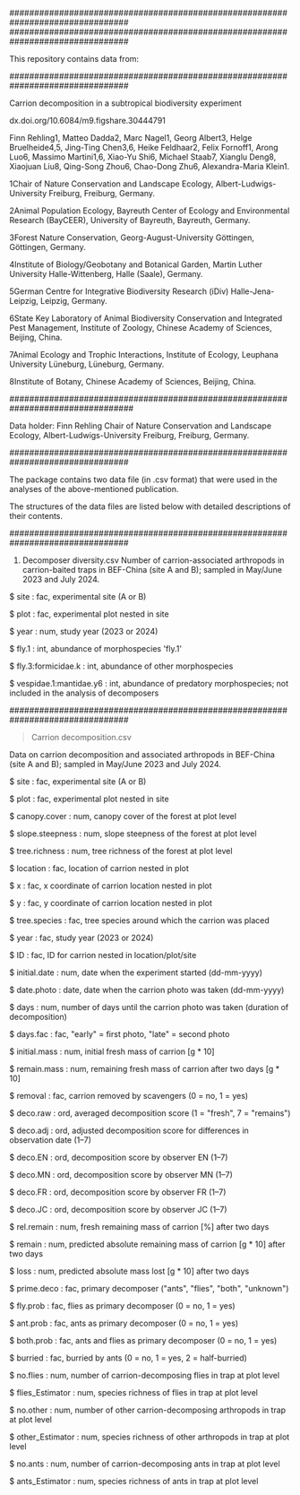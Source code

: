 ################################################################################
################################################################################

This repository contains data from:

################################################################################

Carrion decomposition in a subtropical biodiversity experiment

dx.doi.org/10.6084/m9.figshare.30444791

Finn Rehling1, Matteo Dadda2, Marc Nagel1, Georg Albert3, Helge Bruelheide4,5, Jing-Ting Chen3,6, Heike Feldhaar2, Felix Fornoff1, Arong Luo6, 
Massimo Martini1,6, Xiao-Yu Shi6, Michael Staab7, Xianglu Deng8, Xiaojuan Liu8, Qing-Song Zhou6, Chao-Dong Zhu6, Alexandra-Maria Klein1.

1Chair of Nature Conservation and Landscape Ecology, Albert-Ludwigs-University Freiburg, Freiburg, Germany.

2Animal Population Ecology, Bayreuth Center of Ecology and Environmental Research (BayCEER), University of Bayreuth, Bayreuth, Germany.

3Forest Nature Conservation, Georg-August-University Göttingen, Göttingen, Germany.

4Institute of Biology/Geobotany and Botanical Garden, Martin Luther University Halle-Wittenberg, Halle (Saale), Germany.

5German Centre for Integrative Biodiversity Research (iDiv) Halle-Jena-Leipzig, Leipzig, Germany.

6State Key Laboratory of Animal Biodiversity Conservation and Integrated Pest Management, Institute of Zoology, Chinese Academy of Sciences, Beijing, China.

7Animal Ecology and Trophic Interactions, Institute of Ecology, Leuphana University Lüneburg, Lüneburg, Germany.

8Institute of Botany, Chinese Academy of Sciences, Beijing, China.

#################################################################################

Data holder: Finn Rehling
Chair of Nature Conservation and Landscape Ecology, Albert-Ludwigs-University Freiburg, Freiburg, Germany.

################################################################################


The package contains two data file (in .csv format) that were used in the analyses of the above-mentioned publication.

The structures of the data files are listed below with detailed descriptions of their contents.


################################################################################

1. Decomposer diversity.csv
Number of carrion-associated arthropods in carrion-baited traps in BEF-China (site A and B); sampled in May/June 2023 and July 2024.

 $ site             : fac, experimental site (A or B)
 
 $ plot          : fac, experimental plot nested in site 
 
 $ year      : num, study year (2023 or 2024)
 
 $ fly.1          : int, abundance of morphospecies 'fly.1'
 
 $ fly.3:formicidae.k         : int, abundance of other morphospecies
 
 $ vespidae.1:mantidae.y6         : int, abundance of predatory morphospecies; not included in the analysis of decomposers


################################################################################

> Carrion decomposition.csv

Data on carrion decomposition and associated arthropods in BEF-China (site A and B); sampled in May/June 2023 and July 2024.

$ site : fac, experimental site (A or B)

$ plot : fac, experimental plot nested in site

$ canopy.cover : num, canopy cover of the forest at plot level

$ slope.steepness : num, slope steepness of the forest at plot level

$ tree.richness : num, tree richness of the forest at plot level

$ location : fac, location of carrion nested in plot

$ x : fac, x coordinate of carrion location nested in plot

$ y : fac, y coordinate of carrion location nested in plot

$ tree.species : fac, tree species around which the carrion was placed

$ year : fac, study year (2023 or 2024)

$ ID : fac, ID for carrion nested in location/plot/site

$ initial.date : num, date when the experiment started (dd-mm-yyyy)

$ date.photo : date, date when the carrion photo was taken (dd-mm-yyyy)

$ days : num, number of days until the carrion photo was taken (duration of decomposition)

$ days.fac : fac, "early" = first photo, "late" = second photo

$ initial.mass : num, initial fresh mass of carrion [g * 10]

$ remain.mass : num, remaining fresh mass of carrion after two days [g * 10]

$ removal : fac, carrion removed by scavengers (0 = no, 1 = yes)

$ deco.raw : ord, averaged decomposition score (1 = "fresh", 7 = "remains")

$ deco.adj : ord, adjusted decomposition score for differences in observation date (1–7)

$ deco.EN : ord, decomposition score by observer EN (1–7)

$ deco.MN : ord, decomposition score by observer MN (1–7)

$ deco.FR : ord, decomposition score by observer FR (1–7)

$ deco.JC : ord, decomposition score by observer JC (1–7)

$ rel.remain : num, fresh remaining mass of carrion [%] after two days

$ remain : num, predicted absolute remaining mass of carrion [g * 10] after two days

$ loss : num, predicted absolute mass lost [g * 10] after two days

$ prime.deco : fac, primary decomposer ("ants", "flies", "both", "unknown")

$ fly.prob : fac, flies as primary decomposer (0 = no, 1 = yes)

$ ant.prob : fac, ants as primary decomposer (0 = no, 1 = yes)

$ both.prob : fac, ants and flies as primary decomposer (0 = no, 1 = yes)

$ burried : fac, burried by ants (0 = no, 1 = yes, 2 = half-burried)

$ no.flies : num, number of carrion-decomposing flies in trap at plot level

$ flies_Estimator : num, species richness of flies in trap at plot level

$ no.other : num, number of other carrion-decomposing arthropods in trap at plot level

$ other_Estimator : num, species richness of other arthropods in trap at plot level

$ no.ants : num, number of carrion-decomposing ants in trap at plot level

$ ants_Estimator : num, species richness of ants in trap at plot level
